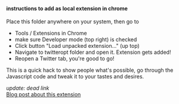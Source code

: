 #### instructions to add as local extension in chrome

Place this folder anywhere on your system, then go to 

- Tools / Extensions in Chrome
- make sure Developer mode (top right) is checked 
- Click button "Load unpacked extension..." (up top)
- Navigate to twitteropt folder and open it. Extension gets added!
- Reopen a Twitter tab, you're good to go!

This is a quick hack to show people what's possible, go through the
Javascript code and tweak it to your tastes and desires.

*update: dead link*  
[Blog post about this extension](
http://karpathy.ca/myblog/2013/11/23/chrome-extension-programming-illustrating-a-basic-survival-skill-with-a-twitter-case-study/)